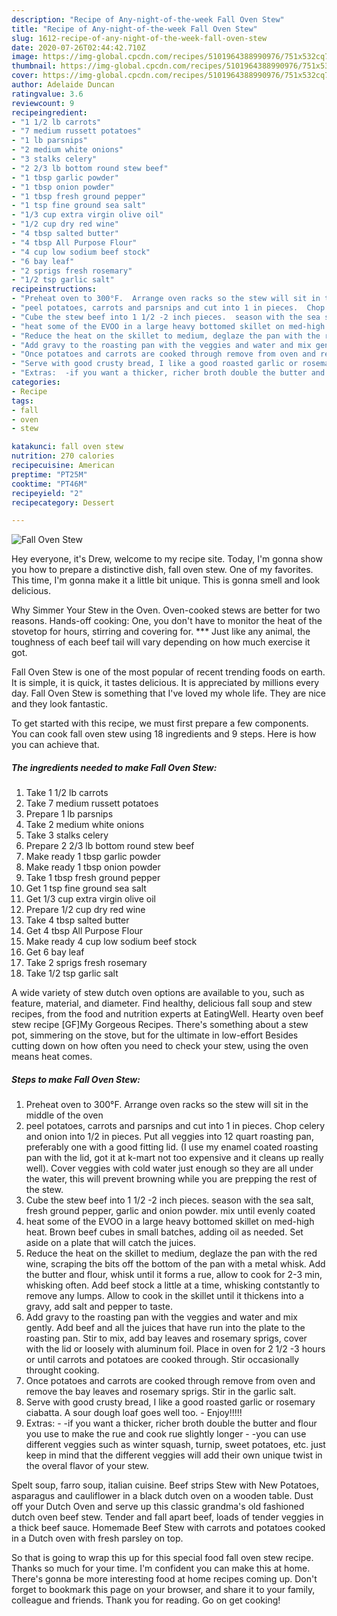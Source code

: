 ```yaml
---
description: "Recipe of Any-night-of-the-week Fall Oven Stew"
title: "Recipe of Any-night-of-the-week Fall Oven Stew"
slug: 1612-recipe-of-any-night-of-the-week-fall-oven-stew
date: 2020-07-26T02:44:42.710Z
image: https://img-global.cpcdn.com/recipes/5101964388990976/751x532cq70/fall-oven-stew-recipe-main-photo.jpg
thumbnail: https://img-global.cpcdn.com/recipes/5101964388990976/751x532cq70/fall-oven-stew-recipe-main-photo.jpg
cover: https://img-global.cpcdn.com/recipes/5101964388990976/751x532cq70/fall-oven-stew-recipe-main-photo.jpg
author: Adelaide Duncan
ratingvalue: 3.6
reviewcount: 9
recipeingredient:
- "1 1/2 lb carrots"
- "7 medium russett potatoes"
- "1 lb parsnips"
- "2 medium white onions"
- "3 stalks celery"
- "2 2/3 lb bottom round stew beef"
- "1 tbsp garlic powder"
- "1 tbsp onion powder"
- "1 tbsp fresh ground pepper"
- "1 tsp fine ground sea salt"
- "1/3 cup extra virgin olive oil"
- "1/2 cup dry red wine"
- "4 tbsp salted butter"
- "4 tbsp All Purpose Flour"
- "4 cup low sodium beef stock"
- "6 bay leaf"
- "2 sprigs fresh rosemary"
- "1/2 tsp garlic salt"
recipeinstructions:
- "Preheat oven to 300°F.  Arrange oven racks so the stew will sit in the middle of the oven"
- "peel potatoes, carrots and parsnips and cut into 1 in pieces.  Chop celery and onion into 1/2 in pieces. Put all veggies into 12 quart roasting pan, preferably one with a good fitting lid.  (I use my enamel coated roasting pan with the lid, got it at k-mart not too expensive and it cleans up really well). Cover veggies with cold water just enough so they are all under the water, this will prevent browning while you are prepping the rest of the stew."
- "Cube the stew beef into 1 1/2 -2 inch pieces.  season with the sea salt, fresh ground pepper, garlic and onion powder.  mix until evenly coated"
- "heat some of the EVOO in a large heavy bottomed skillet on med-high heat.  Brown beef cubes in small batches, adding oil as needed.  Set aside on a plate that will catch the juices."
- "Reduce the heat on the skillet to medium, deglaze the pan with the red wine, scraping the bits off the bottom of the pan with a metal whisk.  Add the butter and flour, whisk until it forms a rue, allow to cook for 2-3 min, whisking often.  Add beef stock a little at a time, whisking contstantly to remove any lumps.  Allow to cook in the skillet until it thickens into a gravy, add salt and pepper to taste."
- "Add gravy to the roasting pan with the veggies and water and mix gently. Add beef and all the juices that have run into the plate to the roasting pan.  Stir to mix, add bay leaves and rosemary sprigs, cover with the lid or loosely with aluminum foil.  Place in oven for 2 1/2 -3 hours or until carrots and potatoes are cooked through.  Stir occasionally throught cooking."
- "Once potatoes and carrots are cooked through remove from oven and remove the bay leaves and rosemary sprigs. Stir in the garlic salt."
- "Serve with good crusty bread, I like a good roasted garlic or rosemary ciabatta.  A sour dough loaf goes well too. Enjoy!!!!!"
- "Extras:  -if you want a thicker, richer broth double the butter and flour you use to make the rue and cook rue slightly longer -you can use different veggies such as winter squash, turnip, sweet potatoes, etc.  just keep in mind that the different veggies will add their own unique twist in the overal flavor of your stew."
categories:
- Recipe
tags:
- fall
- oven
- stew

katakunci: fall oven stew 
nutrition: 270 calories
recipecuisine: American
preptime: "PT25M"
cooktime: "PT46M"
recipeyield: "2"
recipecategory: Dessert

---
```



![Fall Oven Stew](https://img-global.cpcdn.com/recipes/5101964388990976/751x532cq70/fall-oven-stew-recipe-main-photo.jpg)

Hey everyone, it's Drew, welcome to my recipe site. Today, I'm gonna show you how to prepare a distinctive dish, fall oven stew. One of my favorites. This time, I'm gonna make it a little bit unique. This is gonna smell and look delicious.

Why Simmer Your Stew in the Oven. Oven-cooked stews are better for two reasons. Hands-off cooking: One, you don&#39;t have to monitor the heat of the stovetop for hours, stirring and covering for. *** Just like any animal, the toughness of each beef tail will vary depending on how much exercise it got.

Fall Oven Stew is one of the most popular of recent trending foods on earth. It is simple, it is quick, it tastes delicious. It is appreciated by millions every day. Fall Oven Stew is something that I've loved my whole life. They are nice and they look fantastic.


To get started with this recipe, we must first prepare a few components. You can cook fall oven stew using 18 ingredients and 9 steps. Here is how you can achieve that.

<!--inarticleads1-->

##### The ingredients needed to make Fall Oven Stew:

1. Take 1 1/2 lb carrots
1. Take 7 medium russett potatoes
1. Prepare 1 lb parsnips
1. Take 2 medium white onions
1. Take 3 stalks celery
1. Prepare 2 2/3 lb bottom round stew beef
1. Make ready 1 tbsp garlic powder
1. Make ready 1 tbsp onion powder
1. Take 1 tbsp fresh ground pepper
1. Get 1 tsp fine ground sea salt
1. Get 1/3 cup extra virgin olive oil
1. Prepare 1/2 cup dry red wine
1. Take 4 tbsp salted butter
1. Get 4 tbsp All Purpose Flour
1. Make ready 4 cup low sodium beef stock
1. Get 6 bay leaf
1. Take 2 sprigs fresh rosemary
1. Take 1/2 tsp garlic salt


A wide variety of stew dutch oven options are available to you, such as feature, material, and diameter. Find healthy, delicious fall soup and stew recipes, from the food and nutrition experts at EatingWell. Hearty oven beef stew recipe [GF]My Gorgeous Recipes. There&#39;s something about a stew pot, simmering on the stove, but for the ultimate in low-effort Besides cutting down on how often you need to check your stew, using the oven means heat comes. 

<!--inarticleads2-->

##### Steps to make Fall Oven Stew:

1. Preheat oven to 300°F.  Arrange oven racks so the stew will sit in the middle of the oven
1. peel potatoes, carrots and parsnips and cut into 1 in pieces.  Chop celery and onion into 1/2 in pieces. Put all veggies into 12 quart roasting pan, preferably one with a good fitting lid.  (I use my enamel coated roasting pan with the lid, got it at k-mart not too expensive and it cleans up really well). Cover veggies with cold water just enough so they are all under the water, this will prevent browning while you are prepping the rest of the stew.
1. Cube the stew beef into 1 1/2 -2 inch pieces.  season with the sea salt, fresh ground pepper, garlic and onion powder.  mix until evenly coated
1. heat some of the EVOO in a large heavy bottomed skillet on med-high heat.  Brown beef cubes in small batches, adding oil as needed.  Set aside on a plate that will catch the juices.
1. Reduce the heat on the skillet to medium, deglaze the pan with the red wine, scraping the bits off the bottom of the pan with a metal whisk.  Add the butter and flour, whisk until it forms a rue, allow to cook for 2-3 min, whisking often.  Add beef stock a little at a time, whisking contstantly to remove any lumps.  Allow to cook in the skillet until it thickens into a gravy, add salt and pepper to taste.
1. Add gravy to the roasting pan with the veggies and water and mix gently. Add beef and all the juices that have run into the plate to the roasting pan.  Stir to mix, add bay leaves and rosemary sprigs, cover with the lid or loosely with aluminum foil.  Place in oven for 2 1/2 -3 hours or until carrots and potatoes are cooked through.  Stir occasionally throught cooking.
1. Once potatoes and carrots are cooked through remove from oven and remove the bay leaves and rosemary sprigs. Stir in the garlic salt.
1. Serve with good crusty bread, I like a good roasted garlic or rosemary ciabatta.  A sour dough loaf goes well too. - Enjoy!!!!!
1. Extras:  - -if you want a thicker, richer broth double the butter and flour you use to make the rue and cook rue slightly longer - -you can use different veggies such as winter squash, turnip, sweet potatoes, etc.  just keep in mind that the different veggies will add their own unique twist in the overal flavor of your stew.


Spelt soup, farro soup, italian cuisine. Beef strips Stew with New Potatoes, asparagus and cauliflower in a black dutch oven on a wooden table. Dust off your Dutch Oven and serve up this classic grandma&#39;s old fashioned dutch oven beef stew. Tender and fall apart beef, loads of tender veggies in a thick beef sauce. Homemade Beef Stew with carrots and potatoes cooked in a Dutch oven with fresh parsley on top. 

So that is going to wrap this up for this special food fall oven stew recipe. Thanks so much for your time. I'm confident you can make this at home. There's gonna be more interesting food at home recipes coming up. Don't forget to bookmark this page on your browser, and share it to your family, colleague and friends. Thank you for reading. Go on get cooking!
